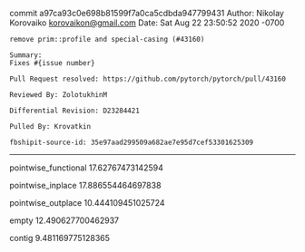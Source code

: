 commit a97ca93c0e698b81599f7a0ca5cdbda947799431
Author: Nikolay Korovaiko <korovaikon@gmail.com>
Date:   Sat Aug 22 23:50:52 2020 -0700

    remove prim::profile and special-casing (#43160)

    Summary:
    Fixes #{issue number}

    Pull Request resolved: https://github.com/pytorch/pytorch/pull/43160

    Reviewed By: ZolotukhinM

    Differential Revision: D23284421

    Pulled By: Krovatkin

    fbshipit-source-id: 35e97aad299509a682ae7e95d7cef53301625309

---

pointwise_functional
17.62767473142594

pointwise_inplace
17.886554464697838

pointwise_outplace
10.444109451025724

empty
12.490627700462937

contig
9.481169775128365
